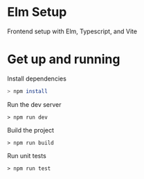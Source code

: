 # Elm Setup

Frontend setup with Elm, Typescript, and Vite

# Get up and running

Install dependencies

```sh
> npm install
```

Run the dev server

```
> npm run dev
```

Build the project

```
> npm run build
```

Run unit tests

```
> npm run test
```
